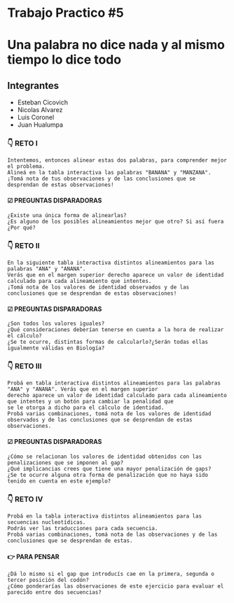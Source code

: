 # Trabajo Practico #5
# Una palabra no dice nada y al mismo tiempo lo dice todo

## Integrantes

 - Esteban Cicovich
 - Nicolas Alvarez
 - Luis Coronel
 - Juan Hualumpa


### 👇 RETO I
```
Intentemos, entonces alinear estas dos palabras, para comprender mejor el problema.
Alineá en la tabla interactiva las palabras "BANANA" y "MANZANA".
¡Tomá nota de tus observaciones y de las conclusiones que se desprendan de estas observaciones!
```
#### ☑ PREGUNTAS DISPARADORAS
```
¿Existe una única forma de alinearlas?
¿Es alguno de los posibles alineamientos mejor que otro? Si así fuera ¿Por qué?
```


### 👇 RETO II
```
En la siguiente tabla interactiva distintos alineamientos para las palabras "ANA" y "ANANA".
Verás que en el margen superior derecho aparece un valor de identidad calculado para cada alineamiento que intentes.
¡Tomá nota de los valores de identidad observados y de las
conclusiones que se desprendan de estas observaciones!
```
#### ☑ PREGUNTAS DISPARADORAS
```
¿Son todos los valores iguales?
¿Qué consideraciones deberían tenerse en cuenta a la hora de realizar el cálculo?
¿Se te ocurre, distintas formas de calcularlo?¿Serán todas ellas igualmente válidas en Biología?
```


### 👇 RETO III
```
Probá en tabla interactiva distintos alineamientos para las palabras "ANA" y "ANANA". Verás que en el margen superior
derecho aparece un valor de identidad calculado para cada alineamiento que intentes y un botón para cambiar la penalidad que
se le otorga a dicho para el cálculo de identidad.
Probá varias combinaciones, tomá nota de los valores de identidad observados y de las conclusiones que se desprendan de estas observaciones.
```
#### ☑ PREGUNTAS DISPARADORAS
```
¿Cómo se relacionan los valores de identidad obtenidos con las penalizaciones que se imponen al gap?
¿Qué implicancias crees que tiene una mayor penalización de gaps?
¿Se te ocurre alguna otra forma de penalización que no haya sido tenido en cuenta en este ejemplo?
```


### 👇 RETO IV
```
Probá en la tabla interactiva distintos alineamientos para las secuencias nucleotídicas.
Podrás ver las traducciones para cada secuencia.
Probá varias combinaciones, tomá nota de las observaciones y de las conclusiones que se desprendan de estas.
```
#### 👉 PARA PENSAR
```
¿Dá lo mismo si el gap que introducís cae en la primera, segunda o tercer posición del codón?
¿Cómo ponderarías las observaciones de este ejercicio para evaluar el parecido entre dos secuencias?
```
